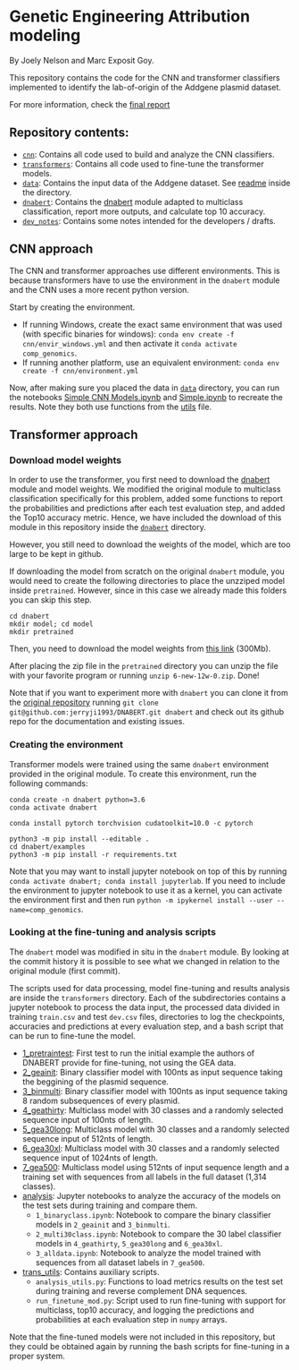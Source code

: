 # Genetic Engineering Attribution modeling

By Joely Nelson and Marc Exposit Goy.

This repository contains the code for the CNN and transformer classifiers implemented to identify the lab-of-origin of the Addgene plasmid dataset.

For more information, check the [final report](GEA_final_report.pdf)

## Repository contents:

 - [`cnn`](cnn/): Contains all code used to build and analyze the CNN classifiers.
 - [`transformers`](transformers/): Contains all code used to fine-tune the transformer models.
 - [`data`](data/): Contains the input data of the Addgene dataset. See [readme](data/readme.md) inside the directory.
 - [`dnabert`](dnabert/): Contains the [dnabert](https://github.com/jerryji1993/DNABERT) module adapted to multiclass classification, report more outputs, and calculate top 10 accuracy.
 - [`dev_notes`](dev_notes/): Contains some notes intended for the developers / drafts.

## CNN approach

The CNN and transformer approaches use different environments. This is because transformers have to use the environment in the `dnabert` module and the CNN uses a more recent python version.

Start by creating the environment.

 - If running Windows, create the exact same environment that was used (with specific binaries for windows): `conda env create -f cnn/envir_windows.yml` and then activate it `conda activate comp_genomics`.
 - If running another platform, use an equivalent environment: `conda env create -f cnn/environment.yml`

Now, after making sure you placed the data in [`data`](data/) directory, you can run the notebooks [Simple CNN Models.ipynb](cnn/Simple%20CNN%20Models.ipynb) and [Simple.ipynb](cnn/Simple.ipynb) to recreate the results. Note they both use functions from the [utils](cnn/utils.py) file.

## Transformer approach
### Download model weights

In order to use the transformer, you first need to download the [dnabert](https://github.com/jerryji1993/DNABERT) module and model weights. 
We modified the original module to multiclass classification specifically for this problem, added some functions to report the probabilities and predictions after each test evaluation step, and added the Top10 accuracy metric. Hence, we have included the download of this module in this repository inside the [`dnabert`](dnabert/) directory.

However, you still need to download the weights of the model, which are too large to be kept in github.

If downloading the model from scratch on the original `dnabert` module, you would need to create the following directories to place the unzziped model inside `pretrained`. However, since in this case we already made this folders you can skip this step.

```
cd dnabert
mkdir model; cd model
mkdir pretrained
```

Then, you need to download the model weights from [this link](https://drive.google.com/file/d/1BJjqb5Dl2lNMg2warsFQ0-Xvn1xxfFXC/view?usp=sharing) (300Mb).

After placing the zip file in the `pretrained` directory you can unzip the file with your favorite program or running `unzip 6-new-12w-0.zip`. Done!

Note that if you want to experiment more with `dnabert` you can clone it from the [original repository](https://github.com/jerryji1993/DNABERT) running `git clone git@github.com:jerryji1993/DNABERT.git dnabert` and check out its github repo for the documentation and existing issues.

### Creating the environment

Transformer models were trained using the same `dnabert` environment provided in the original module. To create this environment, run the following commands:

```
conda create -n dnabert python=3.6
conda activate dnabert

conda install pytorch torchvision cudatoolkit=10.0 -c pytorch

python3 -m pip install --editable .
cd dnabert/examples
python3 -m pip install -r requirements.txt
```

Note that you may want to install jupyter notebook on top of this by running `conda activate dnabert; conda install jupyterlab`. If you need to include the environment to jupyter notebook to use it as a kernel, you can activate the environment first and then run `python -m ipykernel install --user --name=comp_genomics`.

### Looking at the fine-tuning and analysis scripts

The `dnabert` model was modified in situ in the `dnabert` module. By looking at the commit history it is possible to see what we changed in relation to the original module (first commit).

The scripts used for data processing, model fine-tuning and results analysis are inside the `transformers` directory. Each of the subdirectories contains a jupyter notebook to process the data input, the processed data divided in training `train.csv` and test `dev.csv` files, directories to log the checkpoints, accuracies and predictions at every evaluation step, and a bash script that can be run to fine-tune the model.
 - [1_pretraintest](transformers/1_pretraintest): First test to run the initial example the authors of DNABERT provide for fine-tuning, not using the GEA data.
 - [2_geainit](transformers/2_geainit): Binary classifier model with 100nts as input sequence taking the beggining of the plasmid sequence.
 - [3_binmulti](transformers/3_binmulti): Binary classifier model with 100nts as input sequence taking 8 random subsequences of every plasmid.
 - [4_geathirty](transformers/4_geathirty): Multiclass model with 30 classes and a randomly selected sequence input of 100nts of length.
 - [5_gea30long](transformers/5_gea30long): Multiclass model with 30 classes and a randomly selected sequence input of 512nts of length.
 - [6_gea30xl](transformers/6_gea30xl): Multiclass model with 30 classes and a randomly selected sequence input of 1024nts of length.
 - [7_gea500](transformers/7_gea500): Multiclass model using 512nts of input sequence length and a training set with sequences from all labels in the full dataset (1,314 classes).
 - [analysis](transformers/analysis): Jupyter notebooks to analyze the accuracy of the models on the test sets during training and compare them.
    - `1_binaryclass.ipynb`: Notebook to compare the binary classifier models in `2_geainit` and `3_binmulti`.
    - `2_multi30class.ipynb`: Notebook to compare the 30 label classifier models in `4_geathirty`, `5_gea30long` and `6_gea30xl`.
    - `3_alldata.ipynb`: Notebook to analyze the model trained with sequences from all dataset labels in `7_gea500`.
 - [trans_utils](transformers/trans_utils): Contains auxiliary scripts.
    - `analysis_utils.py`: Functions to load metrics results on the test set during training and reverse complement DNA sequences.
    - `run_finetune_mod.py`: Script used to run fine-tuning with support for multiclass, top10 accuracy, and logging the predictions and probabilities at each evaluation step in `numpy` arrays.

Note that the fine-tuned models were not included in this repository, but they could be obtained again by running the bash scripts for fine-tuning in a proper system.
